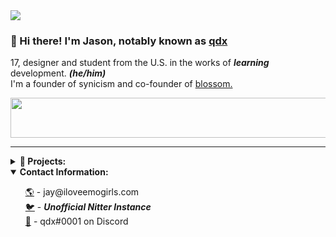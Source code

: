 <img src="https://raw.githubusercontent.com/revisitable/revisitable/master/assets/bg.png"> 

### 👋 Hi there! I'm Jason, notably known as [qdx](https://iloveemogirls.com)<br/>
17, designer and student from the U.S. in the works of ***learning*** development. ***(he/him)***<br/>
I'm a founder of synicism and co-founder of [blossom.](https://github.com/blossomcommunity)<br/>

<a href="https://spotify-readme-sigma-wheat.vercel.app/now-playing?open"><img src="https://spotify-readme-sigma-wheat.vercel.app/now-playing" width="540" height="64"></a>

---

<details closed>
    <summary><strong>🔭 Projects:</strong></summary>
    <ul>
        <a href="https://github.com/revisitable/repo.me">repo.me</a> - a modern, iOS-focused, community built, apt repository template<br/>
        <a href="https://github.com/revisitable/modportingpack">modportingpack</a> - a minecraft mod porting pack that pulls resources via wget<br/>
        <a href="https://blossom.community">blossom.</a> - a community to connect, learn, & create with like-minded content creators<br/>
    </ul>
</details>

<details open>
    <summary><strong>Contact Information:</strong></summary>
    <ul>
        <a href="https://iloveemogirls.com">🌎</a> - jay@iloveemogirls.com<br/>
        <a href="https://nitter.actionsack.com/qdxHimself">🐦</a> - <strong><i>Unofficial Nitter Instance</i></strong><br/>
        <a href="https://discord.iloveemogirls.com">💬</a> - qdx#0001 on Discord<br/>
    </ul>
</details>
